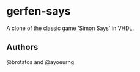 # gerfen-says

A clone of the classic game 'Simon Says' in VHDL.

## Authors
@brotatos and @ayoeurng
